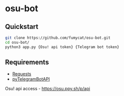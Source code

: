 # osu-bot

Quickstart
--------

```bash
git clone https://github.com/fumycat/osu-bot.git
cd osu-bot/
python3 app.py {Osu! api token} {Telegram bot token}
```

Requirements
--------

- [Requests](https://github.com/kennethreitz/requests/)
- [pyTelegramBotAPI](https://github.com/eternnoir/pyTelegramBotAPI)

Osu! api access - https://osu.ppy.sh/p/api

